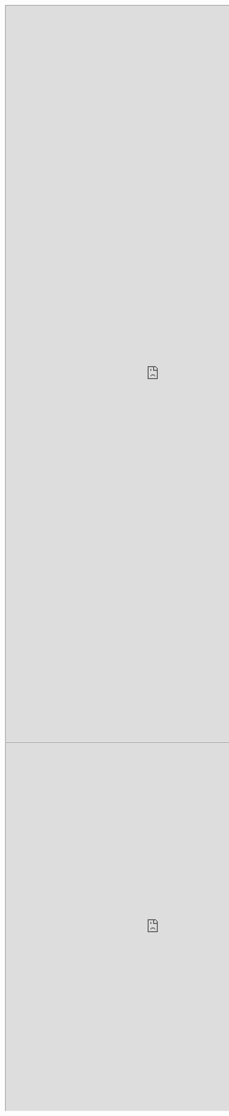 


<iframe src="https://public.tableau.com/views/bike-share-assignment-stations/Bike-share-station?:showVizHome=no&:embed=true" width="1000" height="2400" ></iframe>
<iframe src="https://public.tableau.com/views/bike-share-assignment-status/Bike-share-status?:showVizHome=no&:embed=true" width="1000" height="1200" ></iframe>
